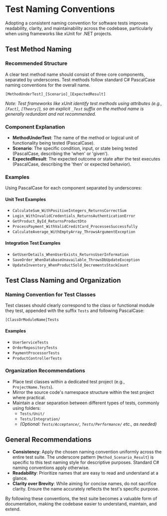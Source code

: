 # Test Naming Conventions

Adopting a consistent naming convention for software tests improves readability, clarity, and maintainability across the codebase, particularly when using frameworks like xUnit for .NET projects.

## Test Method Naming

### Recommended Structure

A clear test method name should consist of three core components, separated by underscores. Test methods follow standard C# PascalCase naming conventions for the overall name.

`[MethodUnderTest]_[Scenario]_[ExpectedResult]`

*Note: Test frameworks like xUnit identify test methods using attributes (e.g., `[Fact]`, `[Theory]`), so an explicit `_Test` suffix on the method name is generally redundant and not recommended.*

### Component Explanation

* **MethodUnderTest**: The name of the method or logical unit of functionality being tested (PascalCase).
* **Scenario**: The specific condition, input, or state being tested (PascalCase, describing the 'when' or 'given').
* **ExpectedResult**: The expected outcome or state after the test executes (PascalCase, describing the 'then' or expected behavior).

### Examples

Using PascalCase for each component separated by underscores:

#### Unit Test Examples

* `CalculateSum_WithPositiveIntegers_ReturnsCorrectSum`
* `Login_WithInvalidCredentials_ReturnsAuthenticationError`
* `GetProduct_ById_ReturnsProductDto`
* `ProcessPayment_WithValidCreditCard_ProcessesSuccessfully`
* `CalculateAverage_WithEmptyArray_ThrowsArgumentException`

#### Integration Test Examples

* `GetUserDetails_WhenUserExists_ReturnsUserInformation`
* `SaveOrder_WhenDatabaseUnavailable_ThrowsDbUpdateException`
* `UpdateInventory_WhenProductSold_DecrementsStockCount`

## Test Class Naming and Organization

### Naming Convention for Test Classes

Test classes should clearly correspond to the class or functional module they test, appended with the suffix `Tests` and following PascalCase:

`[ClassOrModuleName]Tests`

#### Examples

* `UserServiceTests`
* `OrderRepositoryTests`
* `PaymentProcessorTests`
* `ProductControllerTests`

### Organization Recommendations

* Place test classes within a dedicated test project (e.g., `ProjectName.Tests`).
* Mirror the source code's namespace structure within the test project where practical.
* Maintain a clear separation between different types of tests, commonly using folders:
  * `Tests/Unit/`
  * `Tests/Integration/`
  * *(Optional: `Tests/Acceptance/`, `Tests/Performance/` etc., as needed)*

## General Recommendations

* **Consistency**: Apply the chosen naming convention uniformly across the entire test suite. The underscore pattern (`Method_Scenario_Result`) is specific to this test naming style for descriptive purposes. Standard C# naming conventions apply otherwise.
* **Readability**: Prioritize names that are easy to read and understand at a glance.
* **Clarity over Brevity**: While aiming for concise names, do not sacrifice clarity. Ensure the name accurately reflects the test's specific purpose.

By following these conventions, the test suite becomes a valuable form of documentation, making the codebase easier to understand, maintain, and extend.